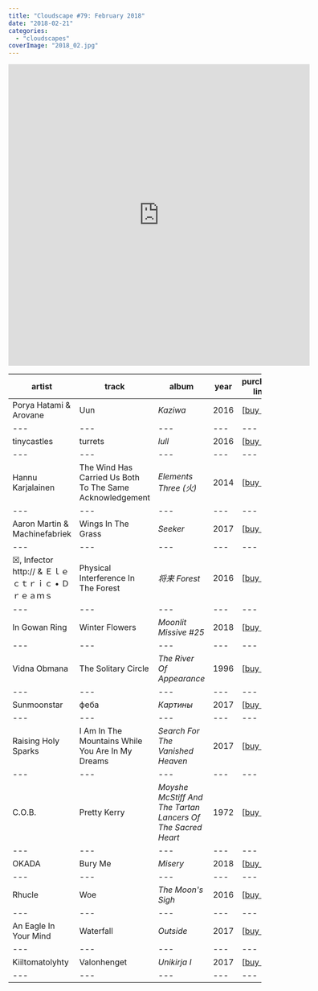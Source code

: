 ```yaml
---
title: "Cloudscape #79: February 2018"
date: "2018-02-21"
categories: 
  - "cloudscapes"
coverImage: "2018_02.jpg"
---
```


<iframe src="https://www.mixcloud.com/widget/iframe/?feed=%2Feveningoflight%2Fcloudscape-79-february-2018%2F" width="600" height="600" frameborder="0"></iframe>

| **artist** | **track** | **album** | **year** | **purchase link** |
| --- | --- | --- | --- | --- |
| Porya Hatami & Arovane | Uun | _Kaziwa_ | 2016 | \[[buy it](https://timereleasedsound.bandcamp.com/album/kaziwa)\] |
| --- | --- | --- | --- | --- |
| tinycastles | turrets | _lull_ | 2016 | \[[buy it](https://teenycastles.bandcamp.com/releases)\] |
| --- | --- | --- | --- | --- |
| Hannu Karjalainen | The Wind Has Carried Us Both To The Same Acknowledgement | _Elements Three (火)_ | 2014 | \[[buy it](https://homenormal.bandcamp.com/album/elements-three)\] |
| --- | --- | --- | --- | --- |
| Aaron Martin & Machinefabriek | Wings In The Grass | _Seeker_ | 2017 | \[[buy it](https://dronarivm.bandcamp.com/album/seeker)\] |
| --- | --- | --- | --- | --- |
| ☒, Infector http:// & Ｅｌｅｃｔｒｉｃ • Ｄｒｅａｍｓ | Physical Interference In The Forest | _将来 Forest_ | 2016 | \[[buy it](https://quadratox.bandcamp.com/album/forest)\] |
| --- | --- | --- | --- | --- |
| In Gowan Ring | Winter Flowers | _Moonlit Missive #25_ | 2018 | \[[buy it](https://ingowanring.bandcamp.com/album/moonlit-missive-25)\] |
| --- | --- | --- | --- | --- |
| Vidna Obmana | The Solitary Circle | _The River Of Appearance_ | 1996 | \[[buy it](https://projektrecords.bandcamp.com/album/the-river-of-appearance)\] |
| --- | --- | --- | --- | --- |
| Sunmoonstar | феба | _Картины_ | 2017 | \[[buy it](https://pantheophania.bandcamp.com/album/--6)\] |
| --- | --- | --- | --- | --- |
| Raising Holy Sparks | I Am In The Mountains While You Are In My Dreams | _Search For The Vanished Heaven_ | 2017 | \[[buy it](https://eiderdownrecords.bandcamp.com/album/search-for-the-vanished-heaven)\] |
| --- | --- | --- | --- | --- |
| C.O.B. | Pretty Kerry | _Moyshe McStiff And The Tartan Lancers Of The Sacred Heart_ | 1972 | \[[buy it](https://www.discogs.com/COB-Moyshe-McStiff-And-The-Tartan-Lancers-Of-The-Sacred-Heart/master/39588)\] |
| --- | --- | --- | --- | --- |
| OKADA | Bury Me | _Misery_ | 2018 | \[[buy it](https://n5md.bandcamp.com/album/misery)\] |
| --- | --- | --- | --- | --- |
| Rhucle | Woe | _The Moon's Sigh_ | 2016 | \[[buy it](https://oxtailrecordings.bandcamp.com/album/the-moons-sigh)\] |
| --- | --- | --- | --- | --- |
| An Eagle In Your Mind | Waterfall | _Outside_ | 2017 | \[[buy it](https://aneagleinyourmind.bandcamp.com/album/outside)\] |
| --- | --- | --- | --- | --- |
| Kiiltomatolyhty | Valonhenget | _Unikirja I_ | 2017 | \[[buy it](https://kiiltomatolyhty.bandcamp.com/album/unikirja-i)\] |
| --- | --- | --- | --- | --- |
